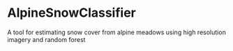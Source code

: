 # AlpineSnowClassifier
A tool for estimating snow cover from alpine meadows using high resolution imagery and random forest
